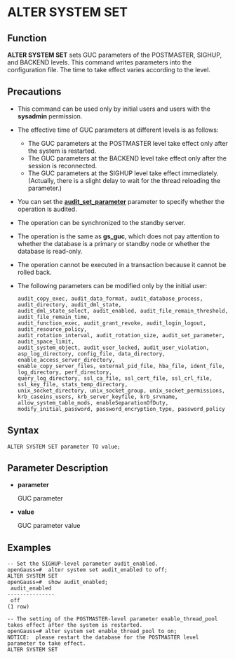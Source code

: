 # ALTER SYSTEM SET<a name="EN-US_TOPIC_0289900623"></a>

## Function<a name="en-us_topic_0283137187_en-us_topic_0237122075_en-us_topic_0059778605_s40bbf40e12d1487aaca3ddd1b9bb55e0"></a>

**ALTER SYSTEM SET**  sets GUC parameters of the POSTMASTER, SIGHUP, and BACKEND levels. This command writes parameters into the configuration file. The time to take effect varies according to the level.

## Precautions<a name="en-us_topic_0283137187_en-us_topic_0237122075_en-us_topic_0059778605_s16279beb536e4281b8403ab11195cb3a"></a>

-   This command can be used only by initial users and users with the  **sysadmin**  permission.
-   The effective time of GUC parameters at different levels is as follows:
    -   The GUC parameters at the POSTMASTER level take effect only after the system is restarted.
    -   The GUC parameters at the BACKEND level take effect only after the session is reconnected.
    -   The GUC parameters at the SIGHUP level take effect immediately. \(Actually, there is a slight delay to wait for the thread reloading the parameter.\)

-   You can set the  [**audit\_set\_parameter**](../DatabaseReference/operation-auditing.md#en-us_topic_0283136929_en-us_topic_0237124747_en-us_topic_0059777487_sc59738d0efe94f909306fde1f3d04f1e)  parameter to specify whether the operation is audited.
-   The operation can be synchronized to the standby server.
-   The operation is the same as  **gs\_guc**, which does not pay attention to whether the database is a primary or standby node or whether the database is read-only.
-   The operation cannot be executed in a transaction because it cannot be rolled back.
-   The following parameters can be modified only by the initial user:

    ```
    audit_copy_exec, audit_data_format, audit_database_process, audit_directory, audit_dml_state,
    audit_dml_state_select, audit_enabled, audit_file_remain_threshold, audit_file_remain_time,
    audit_function_exec, audit_grant_revoke, audit_login_logout, audit_resource_policy,
    audit_rotation_interval, audit_rotation_size, audit_set_parameter, audit_space_limit,
    audit_system_object, audit_user_locked, audit_user_violation,
    asp_log_directory, config_file, data_directory, enable_access_server_directory,
    enable_copy_server_files, external_pid_file, hba_file, ident_file, log_directory, perf_directory,
    query_log_directory, ssl_ca_file, ssl_cert_file, ssl_crl_file, ssl_key_file, stats_temp_directory,
    unix_socket_directory, unix_socket_group, unix_socket_permissions,
    krb_caseins_users, krb_server_keyfile, krb_srvname, allow_system_table_mods, enableSeparationOfDuty,
    modify_initial_password, password_encryption_type, password_policy
    ```


## Syntax<a name="en-us_topic_0283137187_en-us_topic_0237122075_en-us_topic_0059778605_s3b7743fa7cab42718575f7194d1112ba"></a>

```
ALTER SYSTEM SET parameter TO value;
```

## Parameter Description<a name="en-us_topic_0283137187_en-us_topic_0237122075_en-us_topic_0059778605_sa834b01395fd4366a5dce7a64ad867b6"></a>

-   **parameter**

    GUC parameter

-   **value**

    GUC parameter value


## Examples<a name="en-us_topic_0283137187_section49061716194314"></a>

```
-- Set the SIGHUP-level parameter audit_enabled.
openGauss=#  alter system set audit_enabled to off;
ALTER SYSTEM SET
openGauss=#  show audit_enabled;
 audit_enabled
---------------
 off
(1 row)

-- The setting of the POSTMASTER-level parameter enable_thread_pool takes effect after the system is restarted.
openGauss=# alter system set enable_thread_pool to on;
NOTICE:  please restart the database for the POSTMASTER level parameter to take effect.
ALTER SYSTEM SET
```

